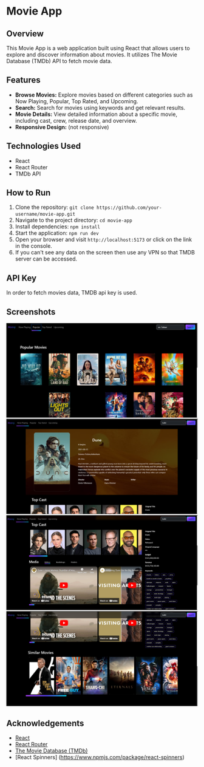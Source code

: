 # Movie App

## Overview

This Movie App is a web application built using React that allows users to explore and discover information about movies. It utilizes The Movie Database (TMDb) API to fetch movie data.

## Features

- **Browse Movies:** Explore movies based on different categories such as Now Playing, Popular, Top Rated, and Upcoming.
- **Search:** Search for movies using keywords and get relevant results.
- **Movie Details:** View detailed information about a specific movie, including cast, crew, release date, and overview.
- **Responsive Design:** (not responsive)

## Technologies Used

- React
- React Router
- TMDb API

## How to Run

1. Clone the repository: `git clone https://github.com/your-username/movie-app.git`
2. Navigate to the project directory: `cd movie-app`
3. Install dependencies: `npm install`
4. Start the application: `npm run dev`
5. Open your browser and visit `http://localhost:5173` or click on the link in the console.
6. If you can't see any data on the screen then use any VPN so that TMDB server can be accessed.

## API Key

In order to fetch movies data, TMDB api key is used.

## Screenshots

![Screenshot 1](public/movieapp.png)
![Screenshot 2](public/movieapp2.png)
![Screenshot 3](public/movieapp3.png)
![Screenshot 4](public/movieapp4.png)


## Acknowledgements

- [React](https://reactjs.org/)
- [React Router](https://reactrouter.com/)
- [The Movie Database (TMDb)](https://www.themoviedb.org/)
- [React Spinners] (https://www.npmjs.com/package/react-spinners)

